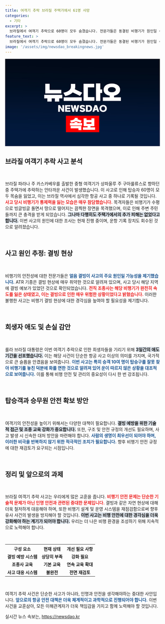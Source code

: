 ```yaml
---
title: 여객기 추락 브라질 주택가에서 61명 사망
categories:
  - 기타
excerpt: >
  브라질에서 여객기 추락으로 60명이 모두 숨졌습니다. 전문가들은 동결된 비행기가 원인일 수 있다고 밝혔습니다. 함께 살펴보세요!
feature_text: >
  브라질에서 여객기 추락으로 60명이 모두 숨졌습니다. 전문가들은 동결된 비행기가 원인일 수 있다고 밝혔습니다. 함께 살펴보세요!
image: '/assets/img/newsdao_breakingnews.jpg'
---
```


<p><img src="/assets/img/newsdao_breakingnews.jpg" alt="koreaapp 속보" /></p>

<h2 data-ke-size="size26">브라질 여객기 추락 사고 분석</h2>

<p data-ke-size="size16">&nbsp;</p>

<p data-ke-size="size16">브라질 파라나 주 카스카베우를 출발한 중형 여객기가 상파울루 주 구아룰류스로 향하던 중 주택가에 추락하는 안타까운 사건이 발생했습니다. 이 사고로 인해 탑승자 60명이 모두 목숨을 잃었고, 이는 브라질 역사에서 심각한 항공 사고 중 하나로 기록될 것입니다. <b><span style="color: #ee2323;">사고 당시 비행기가 통제력을 잃는 모습은 매우 참담했습니다.</span></b> 목격자들은 비행기가 수평으로 빙글빙글 돌면서 땅으로 떨어지는 끔찍한 장면을 목격했으며, 이로 인해 주변 주민들까지 큰 충격을 받게 되었습니다. <b><span style="background-color: #21538527;">그나마 다행히도 주택가에서의 추가 피해는 없었다고 합니다.</span></b> 이번 사고의 원인에 대한 조사는 현재 진행 중이며, 운항 기록 장치도 회수된 것으로 알려졌습니다.</p>

<p data-ke-size="size16">&nbsp;</p>

<h2 data-ke-size="size26">사고 원인 추정: 결빙 현상</h2>

<p data-ke-size="size16">&nbsp;</p>

<p data-ke-size="size16">비행기의 안전성에 대한 전문가들은 <b><span style="color: #1a5490;">얼음 결빙이 사고의 주요 원인일 가능성을 제기했습니다.</span></b> ATR 기종은 결빙 현상에 매우 취약한 것으로 알려져 있으며, 사고 당시 해당 지역에 결빙 예보가 있었던 것으로 확인되었습니다. <b><span style="color: #ee2323;">전직 조종사는 해당 비행기가 완전히 속도를 잃은 상태였고, 이는 결빙으로 인한 매우 위험한 상황이었다고 밝혔습니다.</span></b> 이러한 불행한 사고는 비행기 결빙 현상에 대한 경각심을 높여야 할 필요성을 제기합니다.</p>

<p data-ke-size="size16">&nbsp;</p>

<h2 data-ke-size="size26">희생자 애도 및 손실 감안</h2>

<p data-ke-size="size16">&nbsp;</p>

<p data-ke-size="size16">룰라 브라질 대통령은 이번 여객기 추락으로 인한 희생자들을 기리기 위해 <b><span style="background-color: #21538527;">3일간의 애도 기간을 선포했습니다.</span></b> 이는 해당 사건이 단순한 항공 사고 이상의 의미를 가지며, 국가적으로 큰 슬픔을 안겼음을 보여줍니다. <b><span style="color: #1a5490;">이번 사고는 특히 승객 10여 명이 탑승구를 잘못 찾아 비행기를 놓친 덕분에 화를 면한 것으로 알려져 있어 운이 따르지 않은 상황을 대조적으로 보여줍니다.</span></b> 이를 통해 비행 안전 및 관리의 중요성이 다시 한 번 강조됩니다.</p>

<p data-ke-size="size16">&nbsp;</p>

<h2 data-ke-size="size26">탑승객과 승무원 안전 확보 방안</h2>

<p data-ke-size="size16">&nbsp;</p>

<p data-ke-size="size16">여객기의 안전성을 높이기 위해서는 다양한 대책이 필요합니다. <b><span style="background-color: #21538527;">결빙 예방을 위한 기술적 접근 및 조종 교육 강화가 중요합니다.</span></b> 또한, 구조 및 안전 규정의 개선도 필요하며, 사고 발생 시 신속한 대처 방안을 마련해야 합니다. <b><span style="color: #1a5490;">사람의 생명이 최우선이 되어야 하며, 이러한 비극을 반복하지 않기 위한 적극적인 조치가 필요합니다.</span></b> 향후 비행기 안전 규정에 대한 재검토가 요구되는 시점입니다.</p>

<p data-ke-size="size16">&nbsp;</p>

<h2 data-ke-size="size26">정리 및 앞으로의 과제</h2>

<p data-ke-size="size16">&nbsp;</p>

<p data-ke-size="size16">브라질 여객기 추락 사고는 우리에게 많은 교훈을 줍니다. <b><span style="color: #ee2323;">비행기 안전 문제는 단순한 기술적 문제가 아닌 인명 안전과 관련된 중대한 문제입니다.</span></b> 결빙과 같은 자연 현상에 대해 더욱 철저하게 대응해야 하며, 또한 비행기 설계 및 운영 시스템을 재점검함으로써 향후 유사 사건의 발생을 방지해야 할 것입니다. <b><span style="background-color: #21538527;">이번 사고는 비행 안전에 대한 경각심을 더욱 강화해야 하는 계기가 되어야 합니다.</span></b> 우리는 더 나은 비행 환경을 조성하기 위해 지속적으로 노력해야 합니다.</p>

<p data-ke-size="size16">&nbsp;</p>

<table>
  <tr>
    <th style="text-align: center; height: 17px;"><b>구성 요소</b></th>
    <th style="text-align: center; height: 17px;"><b>현재 상태</b></th>
    <th style="text-align: center; height: 17px;"><b>개선 필요 사항</b></th>
  </tr>
  <tr>
    <td style="text-align: center; height: 17px;"><b>결빙 예방 시스템</b></td>
    <td style="text-align: center; height: 17px;"><b>상당히 부족</b></td>
    <td style="text-align: center; height: 17px;"><b>강화 필요</b></td>
  </tr>
  <tr>
    <td style="text-align: center; height: 17px;"><b>조종사 교육</b></td>
    <td style="text-align: center; height: 17px;"><b>기본 교육</b></td>
    <td style="text-align: center; height: 17px;"><b>연속 교육 확대</b></td>
  </tr>
  <tr>
    <td style="text-align: center; height: 17px;"><b>사고 대응 시스템</b></td>
    <td style="text-align: center; height: 17px;"><b>불완전</b></td>
    <td style="text-align: center; height: 17px;"><b>전면 재검토</b></td>
  </tr>
</table> 

<p data-ke-size="size16">&nbsp;</p>

<p data-ke-size="size16">여객기 추락 사건은 단순한 사고가 아니라, 인명과 안전을 생각해야하는 중대한 사안입니다. <b><span style="color: #1a5490;">앞으로의 항공 안전 대책은 더욱 체계적이고 과학적으로 진행되어야 합니다.</span></b> 이번 사건을 교훈삼아, 모든 이해관계자가 더욱 책임감을 가지고 함께 노력해야 할 것입니다.</p>
실시간 뉴스 속보는, <a href="https://newsdao.kr" rel="dofollow">https://newsdao.kr</a>


